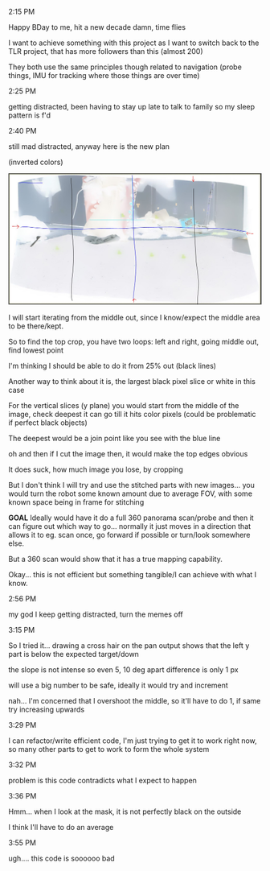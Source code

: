 2:15 PM

Happy BDay to me, hit a new decade damn, time flies

I want to achieve something with this project as I want to switch back to the TLR project, that has more followers than this (almost 200)

They both use the same principles though related to navigation (probe things, IMU for tracking where those things are over time)

2:25 PM

getting distracted, been having to stay up late to talk to family so my sleep pattern is f'd

2:40 PM

still mad distracted, anyway here is the new plan

(inverted colors)

<img src="../../images/new-plan.JPG"/>


I will start iterating from the middle out, since I know/expect the middle area to be there/kept.

So to find the top crop, you have two loops: left and right, going middle out, find lowest point

I'm thinking I should be able to do it from 25% out (black lines)

Another way to think about it is, the largest black pixel slice or white in this case

For the vertical slices (y plane) you would start from the middle of the image, check deepest it can go till it hits color pixels (could be problematic if perfect black objects)

The deepest would be a join point like you see with the blue line

oh and then if I cut the image then, it would make the top edges obvious

It does suck, how much image you lose, by cropping

But I don't think I will try and use the stitched parts with new images... you would turn the robot some known amount due to average FOV, with some known space being in frame for stitching

**GOAL** Ideally would have it do a full 360 panorama scan/probe and then it can figure out which way to go... normally it just moves in a direction that allows it to eg. scan once, go forward if possible or turn/look somewhere else.

But a 360 scan would show that it has a true mapping capability.

Okay... this is not efficient but something tangible/I can achieve with what I know.

2:56 PM

my god I keep getting distracted, turn the memes off

3:15 PM

So I tried it... drawing a cross hair on the pan output shows that the left y part is below the expected target/down

the slope is not intense so even 5, 10 deg apart difference is only 1 px

will use a big number to be safe, ideally it would try and increment

nah... I'm concerned that I overshoot the middle, so it'll have to do 1, if same try increasing upwards

3:29 PM

I can refactor/write efficient code, I'm just trying to get it to work right now, so many other parts to get to work to form the whole system

3:32 PM

problem is this code contradicts what I expect to happen

3:36 PM

Hmm... when I look at the mask, it is not perfectly black on the outside

I think I'll have to do an average

3:55 PM

ugh.... this code is soooooo bad

